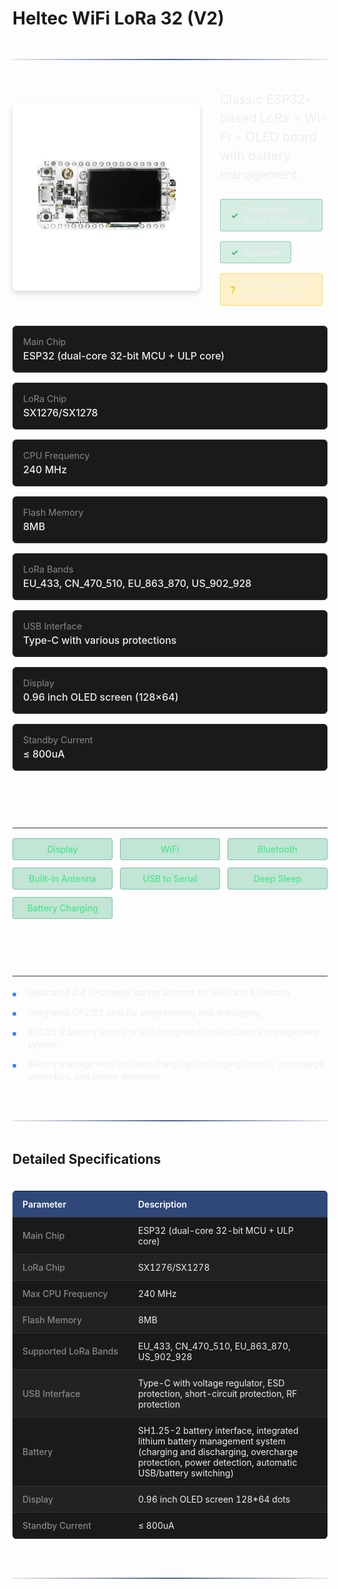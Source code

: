 # Heltec WiFi LoRa 32 (V2)

<div class="section-divider">
  <div class="divider-line"></div>
</div>

<div class="device-header">
  <div class="device-image">
    <img src="./../../images/wifi-lora-32-v2-1.png" alt="Heltec WiFi LoRa 32 (V2)">
  </div>
  <div class="device-intro">
    <p class="device-description">Classic ESP32-based LoRa + Wi-Fi + OLED board with battery management.</p>
    <div class="firmware-support">
      <div class="support-item supported">
        <span class="support-icon">✓</span>
        <span class="support-text">Companion Radio Firmware</span>
      </div>
      <div class="support-item supported">
        <span class="support-icon">✓</span>
        <span class="support-text">Repeater</span>
      </div>
      <div class="support-item partial">
        <span class="support-icon">?</span>
        <span class="support-text">Room Server (To be confirmed)</span>
      </div>
    </div>
  </div>
</div>

<div class="specs-overview">
  <div class="specs-item">
    <div class="specs-label">Main Chip</div>
    <div class="specs-value">ESP32 (dual-core 32-bit MCU + ULP core)</div>
  </div>
  <div class="specs-item">
    <div class="specs-label">LoRa Chip</div>
    <div class="specs-value">SX1276/SX1278</div>
  </div>
  <div class="specs-item">
    <div class="specs-label">CPU Frequency</div>
    <div class="specs-value">240 MHz</div>
  </div>
  <div class="specs-item">
    <div class="specs-label">Flash Memory</div>
    <div class="specs-value">8MB</div>
  </div>
  <div class="specs-item">
    <div class="specs-label">LoRa Bands</div>
    <div class="specs-value">EU_433, CN_470_510, EU_863_870, US_902_928</div>
  </div>
  <div class="specs-item">
    <div class="specs-label">USB Interface</div>
    <div class="specs-value">Type-C with various protections</div>
  </div>
  <div class="specs-item">
    <div class="specs-label">Display</div>
    <div class="specs-value">0.96 inch OLED screen (128×64)</div>
  </div>
  <div class="specs-item">
    <div class="specs-label">Standby Current</div>
    <div class="specs-value">≤ 800uA</div>
  </div>
</div>

<div class="device-features">
  <div class="features-group">
    <h3 class="features-title">Key Features</h3>
    <div class="features-grid">
      <div class="feature-item available">
        <span class="feature-name">Display</span>
      </div>
      <div class="feature-item available">
        <span class="feature-name">WiFi</span>
      </div>
      <div class="feature-item available">
        <span class="feature-name">Bluetooth</span>
      </div>
      <div class="feature-item available">
        <span class="feature-name">Built-in Antenna</span>
      </div>
      <div class="feature-item available">
        <span class="feature-name">USB to Serial</span>
      </div>
      <div class="feature-item available">
        <span class="feature-name">Deep Sleep</span>
      </div>
      <div class="feature-item available">
        <span class="feature-name">Battery Charging</span>
      </div>
    </div>
  </div>
  
  <div class="notes-group">
    <h3 class="notes-title">Implementation Details</h3>
    <ul class="notes-list">
      <li>Dedicated 2.4 GHz metal spring antenna for WiFi and Bluetooth</li>
      <li>Integrated CP2102 chip for programming and debugging</li>
      <li>SH1.25-2 battery interface with integrated lithium battery management system</li>
      <li>Battery management includes charging/discharging control, overcharge protection, and power detection</li>
    </ul>
  </div>
</div>

<div class="section-divider">
  <div class="divider-line"></div>
</div>

## Detailed Specifications

<div class="specs-table">
  <table>
    <thead>
      <tr>
        <th>Parameter</th>
        <th>Description</th>
      </tr>
    </thead>
    <tbody>
      <tr>
        <td>Main Chip</td>
        <td>ESP32 (dual-core 32-bit MCU + ULP core)</td>
      </tr>
      <tr>
        <td>LoRa Chip</td>
        <td>SX1276/SX1278</td>
      </tr>
      <tr>
        <td>Max CPU Frequency</td>
        <td>240 MHz</td>
      </tr>
      <tr>
        <td>Flash Memory</td>
        <td>8MB</td>
      </tr>
      <tr>
        <td>Supported LoRa Bands</td>
        <td>EU_433, CN_470_510, EU_863_870, US_902_928</td>
      </tr>
      <tr>
        <td>USB Interface</td>
        <td>Type-C with voltage regulator, ESD protection, short-circuit protection, RF protection</td>
      </tr>
      <tr>
        <td>Battery</td>
        <td>SH1.25-2 battery interface, integrated lithium battery management system (charging and discharging, overcharge protection, power detection, automatic USB/battery switching)</td>
      </tr>
      <tr>
        <td>Display</td>
        <td>0.96 inch OLED screen 128*64 dots</td>
      </tr>
      <tr>
        <td>Standby Current</td>
        <td>≤ 800uA</td>
      </tr>
    </tbody>
  </table>
</div>

<div class="section-divider">
  <div class="divider-line"></div>
</div>

<style>
.section-divider {
  display: flex;
  align-items: center;
  justify-content: center;
  margin: 3rem 0;
}

.divider-line {
  height: 2px;
  background: linear-gradient(90deg, rgba(30, 59, 112, 0.1), rgba(30, 59, 112, 0.8) 50%, rgba(30, 59, 112, 0.1));
  flex-grow: 1;
}

/* Device Header */
.device-header {
  display: flex;
  margin: 2rem 0;
  gap: 2rem;
  align-items: center;
}

.device-image {
  flex: 0 0 auto;
  max-width: 300px;
}

.device-image img {
  width: 100%;
  height: auto;
  border-radius: 8px;
  box-shadow: 0 4px 8px rgba(0, 0, 0, 0.15);
}

.device-intro {
  flex: 1;
}

.device-description {
  font-size: 1.25rem;
  color: #eee;
  margin-top: 0;
  margin-bottom: 1.5rem;
  line-height: 1.5;
}

.firmware-support {
  display: flex;
  flex-wrap: wrap;
  gap: 1rem;
}

.support-item {
  display: flex;
  align-items: center;
  padding: 0.5rem 1rem;
  border-radius: 4px;
  margin-right: 0.5rem;
}

.supported {
  background-color: rgba(62, 175, 124, 0.2);
  border: 1px solid rgba(62, 175, 124, 0.5);
}

.unsupported {
  background-color: rgba(255, 82, 82, 0.1);
  border: 1px solid rgba(255, 82, 82, 0.3);
}

.partial {
  background-color: rgba(255, 193, 7, 0.2);
  border: 1px solid rgba(255, 193, 7, 0.5);
}

.support-icon {
  margin-right: 0.5rem;
  font-weight: bold;
}

.supported .support-icon {
  color: #3eaf7c;
}

.unsupported .support-icon {
  color: #ff5252;
}

.partial .support-icon {
  color: #ffc107;
}

.support-text {
  color: #eee;
}

/* Specs Overview */
.specs-overview {
  display: grid;
  grid-template-columns: repeat(auto-fill, minmax(300px, 1fr));
  gap: 1rem;
  margin: 2rem 0;
}

.specs-item {
  background-color: #1a1a1a;
  border-radius: 6px;
  padding: 1rem;
  border: 1px solid #333;
}

.specs-label {
  color: #888;
  font-size: 0.9rem;
  margin-bottom: 0.25rem;
}

.specs-value {
  color: #eee;
  font-size: 1rem;
  font-weight: 500;
}

/* Features */
.device-features {
  display: grid;
  grid-template-columns: repeat(auto-fit, minmax(300px, 1fr));
  gap: 2rem;
  margin: 2rem 0;
}

.features-title, .notes-title {
  color: #fff;
  font-size: 1.2rem;
  margin-bottom: 1rem;
  border-bottom: 1px solid #333;
  padding-bottom: 0.5rem;
}

.features-grid {
  display: grid;
  grid-template-columns: repeat(auto-fill, minmax(140px, 1fr));
  gap: 0.75rem;
}

.feature-item {
  padding: 0.5rem 0.75rem;
  border-radius: 4px;
  text-align: center;
}

.available {
  background-color: rgba(62, 175, 124, 0.3);
  border: 1px solid rgba(62, 175, 124, 0.6);
  color: #4ae68c;
  font-weight: 500;
}

.unavailable {
  background-color: rgba(102, 102, 102, 0.2);
  border: 1px solid rgba(102, 102, 102, 0.4);
  color: #888;
}

.notes-list {
  list-style-type: none;
  padding-left: 0;
  margin: 0;
}

.notes-list li {
  position: relative;
  padding-left: 1.5rem;
  margin-bottom: 0.75rem;
  color: #eee;
  line-height: 1.4;
}

.notes-list li::before {
  content: "";
  position: absolute;
  left: 0;
  top: 0.6rem;
  width: 6px;
  height: 6px;
  background-color: #3884ff;
  border-radius: 50%;
}

/* Specifications Table */
.specs-table {
  overflow-x: auto;
  margin: 1.5rem 0;
}

.specs-table table {
  width: 100%;
  border-collapse: collapse;
  background-color: #1a1a1a;
  border-radius: 6px;
  overflow: hidden;
}

.specs-table th, .specs-table td {
  padding: 0.75rem 1rem;
  text-align: left;
  border-bottom: 1px solid #333;
}

.specs-table th {
  background-color: #304878;
  color: #fff;
  font-weight: 600;
}

.specs-table tr:nth-child(even) {
  background-color: #222;
}

.specs-table td:first-child {
  color: #888;
  font-weight: 500;
  white-space: nowrap;
}

.specs-table td:last-child {
  color: #eee;
}

/* Compatibility Section */
.compatibility-container {
  display: grid;
  grid-template-columns: repeat(auto-fit, minmax(250px, 1fr));
  gap: 1rem;
  margin: 1.5rem 0;
}

.compatibility-item {
  background-color: #1a1a1a;
  border-radius: 8px;
  overflow: hidden;
  border: 1px solid #333;
}

.compatibility-header {
  background-color: #304878;
  color: white;
  padding: 0.75rem 1rem;
  font-weight: 600;
  font-size: 1rem;
}

.compatibility-status {
  display: flex;
  align-items: center;
  padding: 1rem;
}

.status-icon {
  width: 28px;
  height: 28px;
  border-radius: 50%;
  display: flex;
  align-items: center;
  justify-content: center;
  margin-right: 1rem;
  font-weight: bold;
  font-size: 1.1rem;
}

.supported .status-icon {
  background-color: rgba(62, 175, 124, 0.2);
  border: 1px solid rgba(62, 175, 124, 0.5);
  color: #3eaf7c;
}

.unsupported .status-icon {
  background-color: rgba(255, 82, 82, 0.1);
  border: 1px solid rgba(255, 82, 82, 0.3);
  color: #ff5252;
}

.partial .status-icon {
  background-color: rgba(255, 193, 7, 0.1);
  border: 1px solid rgba(255, 193, 7, 0.3);
  color: #ffc107;
}

.status-text {
  color: #eee;
  font-size: 1rem;
}

/* Responsive adjustments */
@media (max-width: 768px) {
  .device-header {
    flex-direction: column;
    gap: 1rem;
  }
  
  .device-image {
    max-width: 100%;
  }
  
  .specs-table th, .specs-table td {
    padding: 0.6rem 0.75rem;
    font-size: 0.9rem;
  }
  
  .compatibility-container {
    grid-template-columns: 1fr;
  }
}
</style>